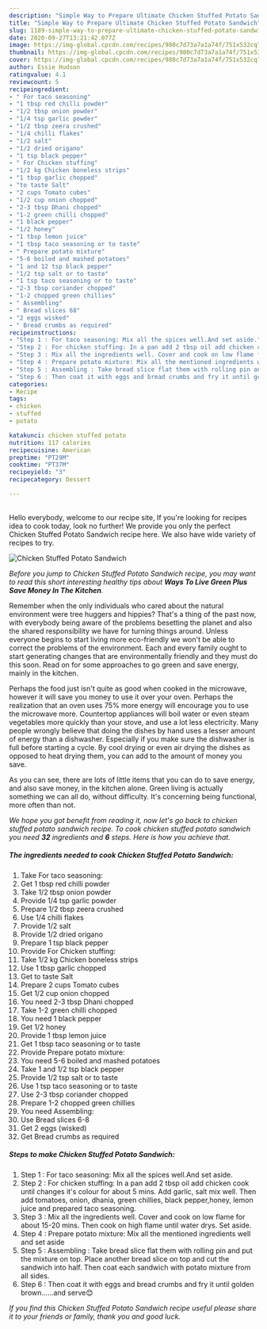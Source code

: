 ```yaml
---
description: "Simple Way to Prepare Ultimate Chicken Stuffed Potato Sandwich"
title: "Simple Way to Prepare Ultimate Chicken Stuffed Potato Sandwich"
slug: 1189-simple-way-to-prepare-ultimate-chicken-stuffed-potato-sandwich
date: 2020-09-27T13:21:42.077Z
image: https://img-global.cpcdn.com/recipes/980c7d73a7a1a74f/751x532cq70/chicken-stuffed-potato-sandwich-recipe-main-photo.jpg
thumbnail: https://img-global.cpcdn.com/recipes/980c7d73a7a1a74f/751x532cq70/chicken-stuffed-potato-sandwich-recipe-main-photo.jpg
cover: https://img-global.cpcdn.com/recipes/980c7d73a7a1a74f/751x532cq70/chicken-stuffed-potato-sandwich-recipe-main-photo.jpg
author: Essie Hudson
ratingvalue: 4.1
reviewcount: 5
recipeingredient:
- " For taco seasoning"
- "1 tbsp red chilli powder"
- "1/2 tbsp onion powder"
- "1/4 tsp garlic powder"
- "1/2 tbsp zeera crushed"
- "1/4 chilli flakes"
- "1/2 salt"
- "1/2 dried origano"
- "1 tsp black pepper"
- " For Chicken stuffing"
- "1/2 kg Chicken boneless strips"
- "1 tbsp garlic chopped"
- "to taste Salt"
- "2 cups Tomato cubes"
- "1/2 cup onion chopped"
- "2-3 tbsp Dhani chopped"
- "1-2 green chilli chopped"
- "1 black pepper"
- "1/2 honey"
- "1 tbsp lemon juice"
- "1 tbsp taco seasoning or to taste"
- " Prepare potato mixture"
- "5-6 boiled and mashed potatoes"
- "1 and 12 tsp black pepper"
- "1/2 tsp salt or to taste"
- "1 tsp taco seasoning or to taste"
- "2-3 tbsp coriander chopped"
- "1-2 chopped green chillies"
- " Assembling"
- " Bread slices 68"
- "2 eggs wisked"
- " Bread crumbs as required"
recipeinstructions:
- "Step 1 : For taco seasoning: Mix all the spices well.And set aside."
- "Step 2 : For chicken stuffing: In a pan add 2 tbsp oil add chicken cook until changes it&#39;s colour for about 5 mins. Add garlic, salt mix well. Then add tomatoes, onion, dhania, green chillies, black pepper,honey, lemon juice and prepared taco seasoning."
- "Step 3 : Mix all the ingredients well. Cover and cook on low flame for about 15-20 mins. Then cook on high flame until water drys. Set aside."
- "Step 4 : Prepare potato mixture: Mix all the mentioned ingredients well and set aside"
- "Step 5 : Assembling : Take bread slice flat them with rolling pin and put the mixture on top. Place another bread slice on top and cut the sandwich into half. Then coat each sandwich with potato mixture from all sides."
- "Step 6 : Then coat it with eggs and bread crumbs and fry it until golden brown......and serve😊"
categories:
- Recipe
tags:
- chicken
- stuffed
- potato

katakunci: chicken stuffed potato 
nutrition: 117 calories
recipecuisine: American
preptime: "PT29M"
cooktime: "PT37M"
recipeyield: "3"
recipecategory: Dessert

---
```

<br>
Hello everybody, welcome to our recipe site, If you're looking for recipes idea to cook today, look no further! We provide you only the perfect Chicken Stuffed Potato Sandwich recipe here. We also have wide variety of recipes to try.
<br>


![Chicken Stuffed Potato Sandwich](https://img-global.cpcdn.com/recipes/980c7d73a7a1a74f/751x532cq70/chicken-stuffed-potato-sandwich-recipe-main-photo.jpg)

<i>Before you jump to Chicken Stuffed Potato Sandwich recipe, you may want to read this short interesting healthy tips about 
<strong>Ways To Live Green Plus Save Money In The Kitchen</strong>.</i>
</br>

Remember when the only individuals who cared about the natural environment were tree huggers and hippies? That's a thing of the past now, with everybody being aware of the problems besetting the planet and also the shared responsibility we have for turning things around. Unless everyone begins to start living more eco-friendly we won't be able to correct the problems of the environment. Each and every family ought to start generating changes that are environmentally friendly and they must do this soon. Read on for some approaches to go green and save energy, mainly in the kitchen.

Perhaps the food just isn't quite as good when cooked in the microwave, however it will save you money to use it over your oven. Perhaps the realization that an oven uses 75% more energy will encourage you to use the microwave more. Countertop appliances will boil water or even steam vegetables more quickly than your stove, and use a lot less electricity. Many people wrongly believe that doing the dishes by hand uses a lesser amount of energy than a dishwasher. Especially if you make sure the dishwasher is full before starting a cycle. By cool drying or even air drying the dishes as opposed to heat drying them, you can add to the amount of money you save.

As you can see, there are lots of little items that you can do to save energy, and also save money, in the kitchen alone. Green living is actually something we can all do, without difficulty. It's concerning being functional, more often than not.


<i>We hope you got benefit from reading it, now let's go back to chicken stuffed potato sandwich recipe. To cook chicken stuffed potato sandwich you need <strong>32</strong> ingredients and <strong>6</strong> steps. Here is how you achieve that.
</i>

##### The ingredients needed to cook Chicken Stuffed Potato Sandwich:

1. Take  For taco seasoning:
1. Get 1 tbsp red chilli powder
1. Take 1/2 tbsp onion powder
1. Provide 1/4 tsp garlic powder
1. Prepare 1/2 tbsp zeera crushed
1. Use 1/4 chilli flakes
1. Provide 1/2 salt
1. Provide 1/2 dried origano
1. Prepare 1 tsp black pepper
1. Provide  For Chicken stuffing:
1. Take 1/2 kg Chicken boneless strips
1. Use 1 tbsp garlic chopped
1. Get to taste Salt
1. Prepare 2 cups Tomato cubes
1. Get 1/2 cup onion chopped
1. You need 2-3 tbsp Dhani chopped
1. Take 1-2 green chilli chopped
1. You need 1 black pepper
1. Get 1/2 honey
1. Provide 1 tbsp lemon juice
1. Get 1 tbsp taco seasoning or to taste
1. Provide  Prepare potato mixture:
1. You need 5-6 boiled and mashed potatoes
1. Take 1 and 1/2 tsp black pepper
1. Provide 1/2 tsp salt or to taste
1. Use 1 tsp taco seasoning or to taste
1. Use 2-3 tbsp coriander chopped
1. Prepare 1-2 chopped green chillies
1. You need  Assembling:
1. Use  Bread slices 6-8
1. Get 2 eggs (wisked)
1. Get  Bread crumbs as required


##### Steps to make Chicken Stuffed Potato Sandwich:

1. Step 1 : For taco seasoning: Mix all the spices well.And set aside.
1. Step 2 : For chicken stuffing: In a pan add 2 tbsp oil add chicken cook until changes it&#39;s colour for about 5 mins. Add garlic, salt mix well. Then add tomatoes, onion, dhania, green chillies, black pepper,honey, lemon juice and prepared taco seasoning.
1. Step 3 : Mix all the ingredients well. Cover and cook on low flame for about 15-20 mins. Then cook on high flame until water drys. Set aside.
1. Step 4 : Prepare potato mixture: Mix all the mentioned ingredients well and set aside
1. Step 5 : Assembling : Take bread slice flat them with rolling pin and put the mixture on top. Place another bread slice on top and cut the sandwich into half. Then coat each sandwich with potato mixture from all sides.
1. Step 6 : Then coat it with eggs and bread crumbs and fry it until golden brown......and serve😊


<i>If you find this Chicken Stuffed Potato Sandwich recipe useful please share it to your friends or family, thank you and good luck.</i>
